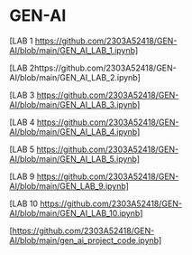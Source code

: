 # GEN-AI
[LAB 1 https://github.com/2303A52418/GEN-AI/blob/main/GEN_AI_LAB_1.ipynb]

[LAB 2https://github.com/2303A52418/GEN-AI/blob/main/GEN_AI_LAB_2.ipynb]

[LAB 3 https://github.com/2303A52418/GEN-AI/blob/main/GEN_AI_LAB_3.ipynb]

[LAB 4 https://github.com/2303A52418/GEN-AI/blob/main/GEN_AI_LAB_4.ipynb]

[LAB 5 https://github.com/2303A52418/GEN-AI/blob/main/GEN_AI_LAB_5.ipynb]

[LAB 9 https://github.com/2303A52418/GEN-AI/blob/main/GEN_LAB_9.ipynb]

[LAB 10 https://github.com/2303A52418/GEN-AI/blob/main/GEN_AI_LAB_10.ipynb]

[https://github.com/2303A52418/GEN-AI/blob/main/gen_ai_project_code.ipynb]

